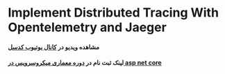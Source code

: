 # Implement Distributed Tracing With Opentelemetry and Jaeger
<h4 align="left">
  مشاهده ویدیو در <a href="https://youtu.be/1Ne5HPBQuh8">کانال یوتیوب کدسل</a>
</h4>

<h4 align="left">
  لینک ثبت نام در <a href="https://codecell.ir/course/71fd">دوره معماری میکروسرویس در asp net core</a>
</h4>
